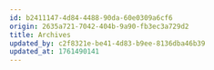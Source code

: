 ```yaml
---
id: b2411147-4d84-4488-90da-60e0309a6cf6
origin: 2635a721-7042-404b-9a90-fb3ec3a729d2
title: Archives
updated_by: c2f8321e-be41-4d83-b9ee-8136dba46b39
updated_at: 1761490141
---
```

